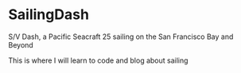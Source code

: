 # SailingDash
S/V Dash, a Pacific Seacraft 25 sailing on the San Francisco Bay and Beyond

This is where I will learn to code and blog about sailing
